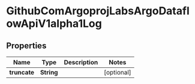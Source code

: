 

# GithubComArgoprojLabsArgoDataflowApiV1alpha1Log


## Properties

Name | Type | Description | Notes
------------ | ------------- | ------------- | -------------
**truncate** | **String** |  |  [optional]



